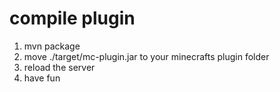 # compile plugin 

1. mvn package
2. move ./target/mc-plugin.jar to your minecrafts plugin folder 
3. reload the server 
4. have fun